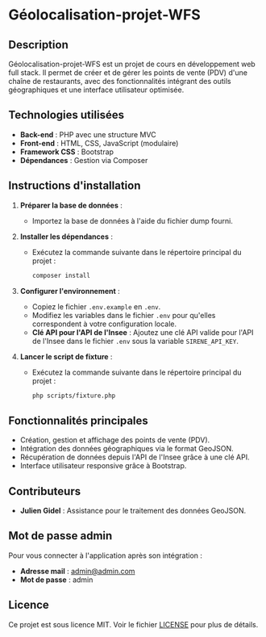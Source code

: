 # Géolocalisation-projet-WFS

## Description
Géolocalisation-projet-WFS est un projet de cours en développement web full stack. Il permet de créer et de gérer les points de vente (PDV) d'une chaîne de restaurants, avec des fonctionnalités intégrant des outils géographiques et une interface utilisateur optimisée.

## Technologies utilisées
- **Back-end** : PHP avec une structure MVC
- **Front-end** : HTML, CSS, JavaScript (modulaire)
- **Framework CSS** : Bootstrap
- **Dépendances** : Gestion via Composer

## Instructions d'installation
1. **Préparer la base de données** :
    - Importez la base de données à l'aide du fichier dump fourni.

2. **Installer les dépendances** :
    - Exécutez la commande suivante dans le répertoire principal du projet :
      ```bash
      composer install
      ```

3. **Configurer l'environnement** :
    - Copiez le fichier `.env.example` en `.env`.
    - Modifiez les variables dans le fichier `.env` pour qu'elles correspondent à votre configuration locale.
    - **Clé API pour l'API de l'Insee** : Ajoutez une clé API valide pour l'API de l'Insee dans le fichier `.env` sous la variable `SIRENE_API_KEY`.

4. **Lancer le script de fixture** :
    - Exécutez la commande suivante dans le répertoire principal du projet :
      ```bash
      php scripts/fixture.php
      ```

## Fonctionnalités principales
- Création, gestion et affichage des points de vente (PDV).
- Intégration des données géographiques via le format GeoJSON.
- Récupération de données depuis l'API de l'Insee grâce à une clé API.
- Interface utilisateur responsive grâce à Bootstrap.

## Contributeurs
- **Julien Gidel** : Assistance pour le traitement des données GeoJSON.

## Mot de passe admin
Pour vous connecter à l'application après son intégration :

- **Adresse mail** : admin@admin.com
- **Mot de passe** : admin

## Licence
Ce projet est sous licence MIT. Voir le fichier [LICENSE](LICENSE) pour plus de détails.
